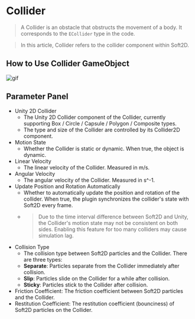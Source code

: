 # Collider

> A Collider is an obstacle that obstructs the movement of a body. It corresponds to the `ECollider` type in the code.

> In this article, Collider refers to the collider component within Soft2D.

## How to Use Collider GameObject

![gif](../../images/Collider.gif)

## Parameter Panel

- Unity 2D Collider
  - The Unity 2D Collider component of the Collider, currently supporting Box / Circle / Capsule / Polygon / Composite types.
  - The type and size of the Collider are controlled by its Collider2D component.
- Motion State
  - Whether the Collider is static or dynamic. When true, the object is dynamic.
- Linear Velocity
  - The linear velocity of the Collider. Measured in m/s.
- Angular Velocity
  - The angular velocity of the Collider. Measured in s^-1.
- Update Position and Rotation Automatically
  - Whether to automatically update the position and rotation of the collider. When true, the plugin synchronizes the collider's state with Soft2D every frame.
  - > Due to the time interval difference between Soft2D and Unity, the Collider's motion state may not be consistent on both sides. Enabling this feature for too many colliders may cause simulation lag.
- Collision Type
  - The collision type between Soft2D particles and the Collider. There are three types:
  - **Separate**: Particles separate from the Collider immediately after collision.
  - **Slip**: Particles slide on the Collider for a while after collision.
  - **Sticky**: Particles stick to the Collider after collision.
- Friction Coefficient: The friction coefficient between Soft2D particles and the Collider.
- Restitution Coefficient: The restitution coefficient (bounciness) of Soft2D particles on the Collider.

